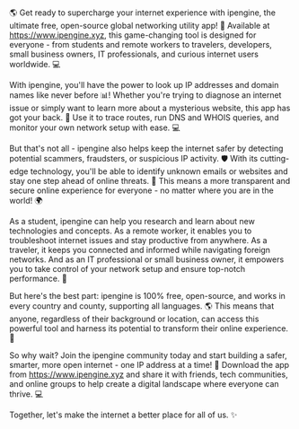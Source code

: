 🌎 Get ready to supercharge your internet experience with ipengine, the ultimate free, open-source global networking utility app! 🚀 Available at https://www.ipengine.xyz, this game-changing tool is designed for everyone - from students and remote workers to travelers, developers, small business owners, IT professionals, and curious internet users worldwide. 💻

With ipengine, you'll have the power to look up IP addresses and domain names like never before 📊! Whether you're trying to diagnose an internet issue or simply want to learn more about a mysterious website, this app has got your back. 🔧 Use it to trace routes, run DNS and WHOIS queries, and monitor your own network setup with ease. 💻

But that's not all - ipengine also helps keep the internet safer by detecting potential scammers, fraudsters, or suspicious IP activity. 🛡️ With its cutting-edge technology, you'll be able to identify unknown emails or websites and stay one step ahead of online threats. 💪 This means a more transparent and secure online experience for everyone - no matter where you are in the world! 🌍

As a student, ipengine can help you research and learn about new technologies and concepts. As a remote worker, it enables you to troubleshoot internet issues and stay productive from anywhere. As a traveler, it keeps you connected and informed while navigating foreign networks. And as an IT professional or small business owner, it empowers you to take control of your network setup and ensure top-notch performance. 💼

But here's the best part: ipengine is 100% free, open-source, and works in every country and county, supporting all languages. 🌎 This means that anyone, regardless of their background or location, can access this powerful tool and harness its potential to transform their online experience. 👥

So why wait? Join the ipengine community today and start building a safer, smarter, more open internet - one IP address at a time! 🚀 Download the app from https://www.ipengine.xyz and share it with friends, tech communities, and online groups to help create a digital landscape where everyone can thrive. 💻

Together, let's make the internet a better place for all of us. ✨